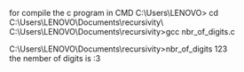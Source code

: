 for compile the c program in CMD
C:\Users\LENOVO> cd C:\Users\LENOVO\Documents\recursivity\      
C:\Users\LENOVO\Documents\recursivity>gcc nbr_of_digits.c

C:\Users\LENOVO\Documents\recursivity>nbr_of_digits 123        
the nember of digits is :3
